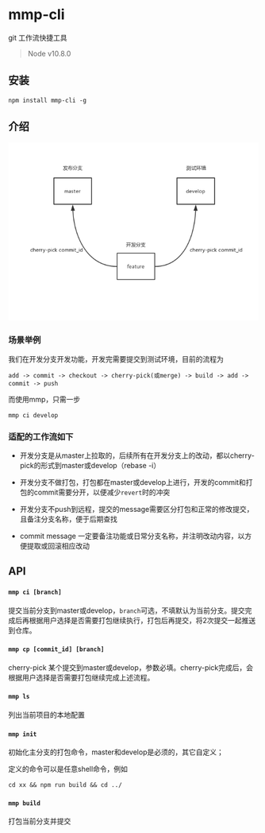 # mmp-cli
git 工作流快捷工具

> Node v10.8.0

## 安装
```shell
npm install mmp-cli -g
```

## 介绍

![1](./intro.png)

### 场景举例

我们在开发分支开发功能，开发完需要提交到测试环境，目前的流程为
```
add -> commit -> checkout -> cherry-pick(或merge) -> build -> add -> commit -> push
```

而使用mmp，只需一步
```
mmp ci develop
```

### 适配的工作流如下

- 开发分支是从master上拉取的，后续所有在开发分支上的改动，都以cherry-pick的形式到master或develop（rebase -i）

- 开发分支不做打包，打包都在master或develop上进行，开发的commit和打包的commit需要分开，以便减少`revert`时的冲突

- 开发分支不push到远程，提交的message需要区分打包和正常的修改提交，且备注分支名称，便于后期查找

- commit message 一定要备注功能或日常分支名称，并注明改动内容，以方便提取或回滚相应改动

## API

#### `mmp ci [branch]`

提交当前分支到master或develop，`branch`可选，不填默认为当前分支。提交完成后再根据用户选择是否需要打包继续执行，打包后再提交，将2次提交一起推送到仓库。

#### `mmp cp [commit_id] [branch]`

cherry-pick 某个提交到master或develop，参数必填。cherry-pick完成后，会根据用户选择是否需要打包继续完成上述流程。

#### `mmp ls`

列出当前项目的本地配置

#### `mmp init`

初始化主分支的打包命令，master和develop是必须的，其它自定义；

定义的命令可以是任意shell命令，例如
```
cd xx && npm run build && cd ../
```

#### `mmp build`

打包当前分支并提交
